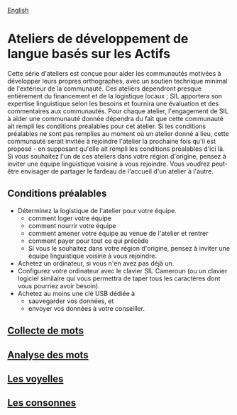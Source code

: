 <a href="../WORKSHOPS.md">English</a>

# Ateliers de développement de langue basés sur les Actifs

Cette série d'ateliers est conçue pour aider les communautés motivées à développer leurs propres orthographes, avec un soutien technique minimal de l'extérieur de la communauté. Ces ateliers dépendront presque entièrement du financement et de la logistique locaux ; SIL apportera son expertise linguistique selon les besoins et fournira une évaluation et des commentaires aux communautés. Pour chaque atelier, l'engagement de SIL à aider une communauté donnée dépendra du fait que cette communauté ait rempli les conditions préalables pour cet atelier. Si les conditions préalables ne sont pas remplies au moment où un atelier donné a lieu, cette communauté serait invitée à rejoindre l'atelier la prochaine fois qu'il est proposé - en supposant qu'elle ait rempli les conditions préalables d'ici là. Si vous souhaitez l'un de ces ateliers dans votre région d'origine, pensez à inviter une équipe linguistique voisine à vous rejoindre. Vous voudrez peut-être envisager de partager le fardeau de l'accueil d'un atelier à l'autre.

## Conditions préalables

- Déterminez la logistique de l'atelier pour votre équipe.
    - comment loger votre équipe
    - comment nourrir votre équipe
    - comment amener votre équipe au venue de l'atelier et rentrer
    - comment payer pour tout ce qui précède
    - Si vous le souhaitez dans votre région d'origine, pensez à inviter une équipe linguistique voisine à vous rejoindre.
- Achetez un ordinateur, si vous n'en avez pas déjà un.
- Configurez votre ordinateur avec le clavier SIL Cameroun (ou un clavier logiciel similaire qui vous permettra de taper tous les caractères dont vous pourriez avoir besoin).
- Achetez au moins une clé USB dédiée à
    - sauvegarder vos données, et
    - envoyer vos données à votre conseiller.

## [Collecte de mots](ws/WORD_COLLECTION.md)

## [Analyse des mots](ws/PARSE_WORDS.md)

## [Les voyelles](ws/VOWELS.md)

## [Les consonnes](ws/CONSONANTS.md)
